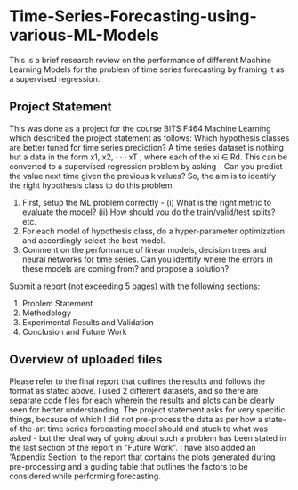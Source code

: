 # Time-Series-Forecasting-using-various-ML-Models
This is a brief research review on the performance of different Machine Learning Models for the problem of time series forecasting by framing it as a supervised regression. 

## Project Statement
This was done as a project for the course BITS F464 Machine Learning which described the project statement as follows:
Which hypothesis classes are better tuned for time series prediction? 
A time series dataset is nothing but a data in the form x1, x2, · · · xT , where each of the xi ∈ Rd. This can be converted to a supervised regression problem by asking - Can you predict the value next time given the previous k values? So, the aim is to identify the right hypothesis class to do this problem.
1. First, setup the ML problem correctly - (i) What is the right metric to evaluate the model? (ii) How should you do the train/valid/test splits? etc.
2. For each model of hypothesis class, do a hyper-parameter optimization and accordingly select the best model.
3. Comment on the performance of linear models, decision trees and neural networks for time series. Can you identify where the errors in these models are coming from? and propose a solution?

Submit a report (not exceeding 5 pages) with the following sections:
1. Problem Statement
2. Methodology
3. Experimental Results and Validation
4. Conclusion and Future Work

## Overview of uploaded files
Please refer to the final report that outlines the results and follows the format as stated above. I used 2 different datasets, and so there are separate code files for each wherein the results and plots can be clearly seen for better understanding. The project statement asks for very specific things, because of which I did not pre-process the data as per how a state-of-the-art time series forecasting model should and stuck to what was asked - but the ideal way of going about such a problem has been stated in the last section of the report in "Future Work". I have also added an 'Appendix Section' to the report that contains the plots generated during pre-processing and a guiding table that outlines the factors to be considered while performing forecasting. 
